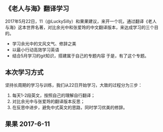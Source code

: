 ## 《老人与海》翻译学习
2017年5月22日，11（@LuckySilly）和果果建议，来开一个坑，通过翻译《老人与海》这本世界名著，对比余光中和张爱玲的中文翻译版本，来达成学习的三个目的。

* 学习余光中的文风文气、修辞之美
* 以最小行动高效学习英语
* 结合5月学习的git知识，搭建属于自己的专题内容
  于是，有了这个专题。


## 本次学习方式
坚持长周期的学习与训练，我们从22日开始学习，大致的过程分为三步：
1. 每天1-2段英文，按照自己的理解自行翻译；
2. 对比余光中与张爱玲的翻译版本反思；
3. 在反思中进步，避免中式英文的思路，同时学习优美的修辞。


## 果果 2017-6-11


